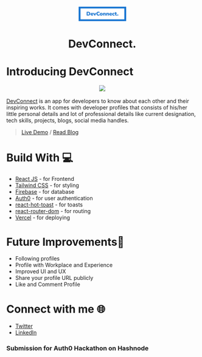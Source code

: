 <p align="center">
  <a href="https://dev-connect.vercel.app">
    <img alt="Slickr" src="src/images/logo.png" width="125" />
  </a>
</p>
<h1 align="center">DevConnect.</h1>

# Introducing DevConnect
<p align="center"><img src="src/images/Home.jpg" width="600" /></p>

[DevConnect](https://dev-connect.vercel.app/) is an app for developers to know about each other and their inspiring works. It comes with developer profiles that consists of his/her little personal details and lot of professional details like current designation, tech skills, projects, blogs, social media handles.


> [Live Demo](https://dev-connect.vercel.app/) /
> [Read Blog]()

# Build With 💻

- [React JS](https://reactjs.org/) - for Frontend
- [Tailwind CSS](https://tailwindcss.com/) - for styling
- [Firebase](https://firebase.google.com/) - for database
- [Auth0](https://auth0.com/) - for user authentication
- [react-hot-toast](https://react-hot-toast.com/) - for toasts
- [react-router-dom](https://reactrouter.com/web/guides/quick-start) - for routing
- [Vercel](https://auth0.com/) - for deploying

# Future Improvements🔮

- Following profiles
- Profile with Workplace and Experience
- Improved UI and UX
- Share your profile URL publicly
- Like and Comment Profile

# Connect with me 🌐
 
- [Twitter](https://twitter.com/Nimalan_) 
- [LinkedIn](https://www.linkedin.com/in/nimalan-sivakumar-743507203/)

### Submission for Auth0 Hackathon on Hashnode
